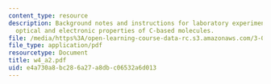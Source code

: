 ```yaml
---
content_type: resource
description: Background notes and instructions for laboratory experiments on delocalization,
  optical and electronic properties of C-based molecules.
file: /media/https%3A/open-learning-course-data-rc.s3.amazonaws.com/3-014-materials-laboratory-fall-2006/e4a730a8bc286a27a8dbc06532a6d013_w4_a2.pdf
file_type: application/pdf
resourcetype: Document
title: w4_a2.pdf
uid: e4a730a8-bc28-6a27-a8db-c06532a6d013
---
```

